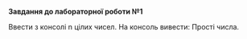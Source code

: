 **Завдання до лабораторної роботи №1**

Ввести з консолі n цілих чисел. На консоль вивести: Прості числа.